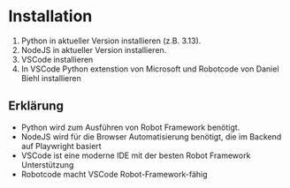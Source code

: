 # Installation

1. Python in aktueller Version installieren (z.B. 3.13).
1. NodeJS in aktueller Version installieren.
1. VSCode installieren
1. In VSCode Python extenstion von Microsoft und Robotcode von Daniel Biehl installieren

## Erklärung
- Python wird zum Ausführen von Robot Framework benötigt. 
- NodeJS wird für die Browser Automatisierung benötigt, die im Backend auf Playwright basiert
- VSCode ist eine moderne IDE mit der besten Robot Framework Unterstützung
- Robotcode macht VSCode Robot-Framework-fähig


